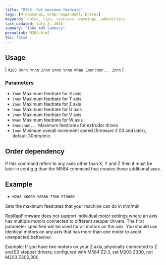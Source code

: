 ```yaml
---
title: "M203: Set maximum feedrate" 
tags: [M-Commands, Order-Dependent, Drives]
keywords: notes, tips, cautions, warnings, admonitions
last_updated: July 3, 2016
summary: "ToDo Add Summary"
permalink: M203.html
toc: false
---
```



## Usage ##

| `M203 Xnnn Ynnn Znnn Unnn Vnnn Wnnn Ennn:nnn... Innn` |

### Parameters ###

+ `Xnnn` Maximum feedrate for X axis
+ `Ynnn` Maximum feedrate for Y axis
+ `Znnn` Maximum feedrate for Z axis
+ `Unnn` Maximum feedrate for U axis
+ `Vnnn` Maximum feedrate for V axis
+ `Wnnn` Maximum feedrate for W axis
+ `Ennn:nnn...` Maximum feedrates for extruder drives
+ `Innn` Minimum overall movement speed (firmware 2.03 and later), default 30mm/min

## Order dependency ##

If this command refers to any axes other than X, Y and Z then it must be later in config.g than the M584 command that creates those additional axes.

## Example ##

+ `M203 X6000 Y6000 Z300 E10000`

Sets the maximum feedrates that your machine can do in mm/min

RepRapFirmware does not support individual motor settings where an axis has multiple motors connected to different stepper drivers. The first parameter specified will be used for all motors on the axis. You should use identical motors on any axis that has more than one motor to avoid unexpected behaviour.

Example: If you have two motors on your Z axis, physically connected to Z and E0 stepper drivers, configured with M584 Z2:3, set M203 Z300, not M203 Z300,300
